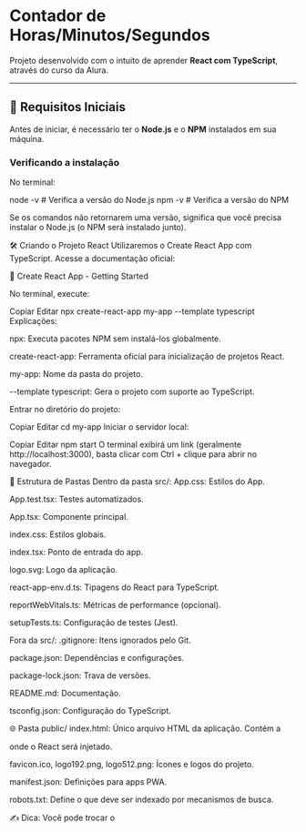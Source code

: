 # Contador de Horas/Minutos/Segundos

Projeto desenvolvido com o intuito de aprender **React com TypeScript**, através do curso da Alura.

---

## 🚀 Requisitos Iniciais

Antes de iniciar, é necessário ter o **Node.js** e o **NPM** instalados em sua máquina.

### Verificando a instalação

No terminal:

node -v     # Verifica a versão do Node.js
npm -v      # Verifica a versão do NPM

Se os comandos não retornarem uma versão, significa que você precisa instalar o Node.js (o NPM será instalado junto).

🛠 Criando o Projeto React
Utilizaremos o Create React App com TypeScript. Acesse a documentação oficial:

📎 Create React App - Getting Started

No terminal, execute:


Copiar
Editar
npx create-react-app my-app --template typescript
Explicações:

npx: Executa pacotes NPM sem instalá-los globalmente.

create-react-app: Ferramenta oficial para inicialização de projetos React.

my-app: Nome da pasta do projeto.

--template typescript: Gera o projeto com suporte ao TypeScript.

Entrar no diretório do projeto:

Copiar
Editar
cd my-app
Iniciar o servidor local:

Copiar
Editar
npm start
O terminal exibirá um link (geralmente http://localhost:3000), basta clicar com Ctrl + clique para abrir no navegador.

🧭 Estrutura de Pastas
Dentro da pasta src/:
App.css: Estilos do App.

App.test.tsx: Testes automatizados.

App.tsx: Componente principal.

index.css: Estilos globais.

index.tsx: Ponto de entrada do app.

logo.svg: Logo da aplicação.

react-app-env.d.ts: Tipagens do React para TypeScript.

reportWebVitals.ts: Métricas de performance (opcional).

setupTests.ts: Configuração de testes (Jest).

Fora da src/:
.gitignore: Itens ignorados pelo Git.

package.json: Dependências e configurações.

package-lock.json: Trava de versões.

README.md: Documentação.

tsconfig.json: Configuração do TypeScript.

🌐 Pasta public/
index.html: Único arquivo HTML da aplicação. Contém a <div id="root"></div> onde o React será injetado.

favicon.ico, logo192.png, logo512.png: Ícones e logos do projeto.

manifest.json: Definições para apps PWA.

robots.txt: Define o que deve ser indexado por mecanismos de busca.

✍️ Dica: Você pode trocar o <title> de "React App" para outro nome, como "Alura Studies".

🧩 Criando um Componente
Estrutura recomendada
Na pasta src/, crie:

css
Copiar
Editar
src/
└── components/
    └── Botao/
        └── index.tsx
Essa estrutura facilita a organização dos componentes, principalmente em projetos maiores.

Componente Botao
tsx
Copiar
Editar
import React from 'react';

class Botao extends React.Component {
  render() {
    return (
      <button>
        Botão
      </button>
    );
  }
}

export default Botao;
🧪 Renderizando o Componente
No arquivo App.tsx, importe e use o componente assim:

tsx
Copiar
Editar
import React from 'react';
import Botao from './components/Botao';

function App() {
  return (
    <div className="App">
      <Botao />
    </div>
  );
}

export default App;
✅ Dica: Componentes React devem ser usados como tags: <Botao />, e não como funções {Botao()} ou dentro de chaves {Botao}.

✅ Boas Práticas
DRY - Don't Repeat Yourself
Evite repetir código. Crie componentes reutilizáveis sempre que possível.

SRP - Single Responsibility Principle
Cada componente deve ter uma única responsabilidade. Exemplo:

Botao: apenas exibe um botão.

Formulario: apenas lida com o formulário.

Essa separação facilita a manutenção e a escalabilidade do projeto.



- [Componentização](https://github.com/valentinaoliveira/Alura-React-Typescript/tree/componentizacao/componentizacao)